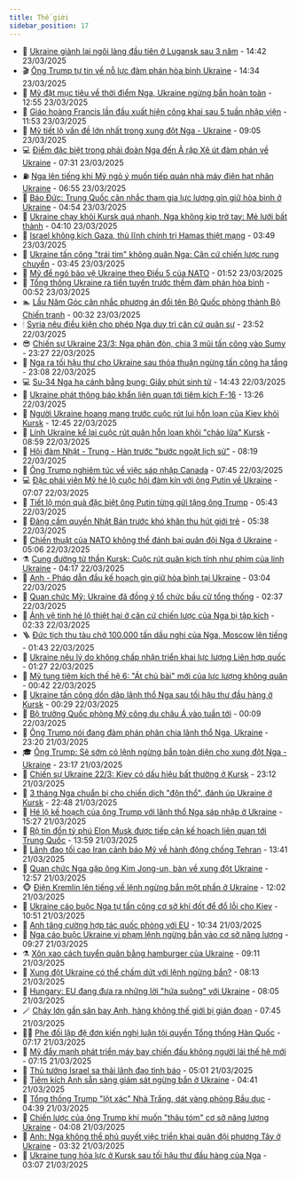 ```yaml
---
title: Thế giới
sidebar_position: 17
---
```


<!-- dantri-the-gioi:START -->
- 🌋 [Ukraine giành lại ngôi làng đầu tiên ở Lugansk sau 3 năm](https://dantri.com.vn/the-gioi/ukraine-gianh-lai-ngoi-lang-dau-tien-o-lugansk-sau-3-nam-20250323213419179.htm) - 14:42 23/03/2025
- 🎬 [Ông Trump tự tin về nỗ lực đàm phán hòa bình Ukraine](https://dantri.com.vn/the-gioi/ong-trump-tu-tin-ve-no-luc-dam-phan-hoa-binh-ukraine-20250323212728042.htm) - 14:34 23/03/2025
- 🧰 [Mỹ đặt mục tiêu về thời điểm Nga, Ukraine ngừng bắn hoàn toàn](https://dantri.com.vn/the-gioi/my-dat-muc-tieu-ve-thoi-diem-nga-ukraine-ngung-ban-hoan-toan-20250323194538221.htm) - 12:55 23/03/2025
- 🌋 [Giáo hoàng Francis lần đầu xuất hiện công khai sau 5 tuần nhập viện](https://dantri.com.vn/the-gioi/giao-hoang-francis-lan-dau-xuat-hien-cong-khai-sau-5-tuan-nhap-vien-20250323184758483.htm) - 11:53 23/03/2025
- 🗽 [Mỹ tiết lộ vấn đề lớn nhất trong xung đột Nga - Ukraine](https://dantri.com.vn/the-gioi/my-tiet-lo-van-de-lon-nhat-trong-xung-dot-nga-ukraine-20250323160028746.htm) - 09:05 23/03/2025
- 💻 [Điểm đặc biệt trong phái đoàn Nga đến Ả rập Xê út đàm phán về Ukraine](https://dantri.com.vn/the-gioi/diem-dac-biet-trong-phai-doan-nga-den-a-rap-xe-ut-dam-phan-ve-ukraine-20250323142227537.htm) - 07:31 23/03/2025
- ⛽️ [Nga lên tiếng khi Mỹ ngỏ ý muốn tiếp quản nhà máy điện hạt nhân Ukraine](https://dantri.com.vn/the-gioi/nga-len-tieng-khi-my-ngo-y-muon-tiep-quan-nha-may-dien-hat-nhan-ukraine-20250323134859977.htm) - 06:55 23/03/2025
- 🤩 [Báo Đức: Trung Quốc cân nhắc tham gia lực lượng gìn giữ hòa bình ở Ukraine](https://dantri.com.vn/the-gioi/bao-duc-trung-quoc-can-nhac-tham-gia-luc-luong-gin-giu-hoa-binh-o-ukraine-20250323113903030.htm) - 04:54 23/03/2025
- 🧐 [Ukraine chạy khỏi Kursk quá nhanh, Nga không kịp trở tay: Mẻ lưới bất thành](https://dantri.com.vn/the-gioi/ukraine-chay-khoi-kursk-qua-nhanh-nga-khong-kip-tro-tay-me-luoi-bat-thanh-20250323103006979.htm) - 04:10 23/03/2025
- 🎊 [Israel không kích Gaza, thủ lĩnh chính trị Hamas thiệt mạng](https://dantri.com.vn/the-gioi/israel-khong-kich-gaza-thu-linh-chinh-tri-hamas-thiet-mang-20250323104120184.htm) - 03:49 23/03/2025
- 📝 [Ukraine tấn công &quot;trái tim&quot; không quân Nga: Căn cứ chiến lược rung chuyển](https://dantri.com.vn/the-gioi/ukraine-tan-cong-trai-tim-khong-quan-nga-can-cu-chien-luoc-rung-chuyen-20250323103207254.htm) - 03:45 23/03/2025
- 🤡 [Mỹ để ngỏ bảo vệ Ukraine theo Điều 5 của NATO](https://dantri.com.vn/the-gioi/my-de-ngo-bao-ve-ukraine-theo-dieu-5-cua-nato-20250323082122298.htm) - 01:52 23/03/2025
- 🥷 [Tổng thống Ukraine ra tiền tuyến trước thềm đàm phán hòa bình](https://dantri.com.vn/the-gioi/tong-thong-ukraine-ra-tien-tuyen-truoc-them-dam-phan-hoa-binh-20250323074002697.htm) - 00:52 23/03/2025
- 🏊 [Lầu Năm Góc cân nhắc phương án đổi tên Bộ Quốc phòng thành Bộ Chiến tranh](https://dantri.com.vn/the-gioi/lau-nam-goc-can-nhac-phuong-an-doi-ten-bo-quoc-phong-thanh-bo-chien-tranh-20250323072318715.htm) - 00:32 23/03/2025
- 🕯 [Syria nêu điều kiện cho phép Nga duy trì căn cứ quân sự](https://dantri.com.vn/the-gioi/syria-neu-dieu-kien-cho-phep-nga-duy-tri-can-cu-quan-su-20250323063525356.htm) - 23:52 22/03/2025
- 😎 [Chiến sự Ukraine 23/3: Nga phản đòn, chia 3 mũi tấn công vào Sumy](https://dantri.com.vn/the-gioi/chien-su-ukraine-233-nga-phan-don-chia-3-mui-tan-cong-vao-sumy-20250323062656449.htm) - 23:27 22/03/2025
- 🌈 [Nga ra tối hậu thư cho Ukraine sau thỏa thuận ngừng tấn công hạ tầng](https://dantri.com.vn/the-gioi/nga-ra-toi-hau-thu-cho-ukraine-sau-thoa-thuan-ngung-tan-cong-ha-tang-20250323060226191.htm) - 23:08 22/03/2025
- 💻 [Su-34 Nga hạ cánh bằng bụng: Giây phút sinh tử](https://dantri.com.vn/the-gioi/su-34-nga-ha-canh-bang-bung-giay-phut-sinh-tu-20250322214241381.htm) - 14:43 22/03/2025
- 🤖 [Ukraine phát thông báo khẩn liên quan tới tiêm kích F-16](https://dantri.com.vn/the-gioi/ukraine-phat-thong-bao-khan-lien-quan-toi-tiem-kich-f-16-20250322200122888.htm) - 13:26 22/03/2025
- 🦏 [Người Ukraine hoang mang trước cuộc rút lui hỗn loạn của Kiev khỏi Kursk](https://dantri.com.vn/the-gioi/nguoi-ukraine-hoang-mang-truoc-cuoc-rut-lui-hon-loan-cua-kiev-khoi-kursk-20250322191732424.htm) - 12:45 22/03/2025
- 🌁 [Lính Ukraine kể lại cuộc rút quân hỗn loạn khỏi &quot;chảo lửa&quot; Kursk](https://dantri.com.vn/the-gioi/linh-ukraine-ke-lai-cuoc-rut-quan-hon-loan-khoi-chao-lua-kursk-20250322154911411.htm) - 08:59 22/03/2025
- 🐘 [Hội đàm Nhật - Trung - Hàn trước &quot;bước ngoặt lịch sử&quot;](https://dantri.com.vn/the-gioi/hoi-dam-nhat-trung-han-truoc-buoc-ngoat-lich-su-20250322144422079.htm) - 08:19 22/03/2025
- 🥷 [Ông Trump nghiêm túc về việc sáp nhập Canada](https://dantri.com.vn/the-gioi/ong-trump-nghiem-tuc-ve-viec-sap-nhap-canada-20250322142632880.htm) - 07:45 22/03/2025
- 💻 [Đặc phái viên Mỹ hé lộ cuộc hội đàm kín với ông Putin về Ukraine](https://dantri.com.vn/the-gioi/dac-phai-vien-my-he-lo-cuoc-hoi-dam-kin-voi-ong-putin-ve-ukraine-20250322135018452.htm) - 07:07 22/03/2025
- 🎡 [Tiết lộ món quà đặc biệt ông Putin từng gửi tặng ông Trump](https://dantri.com.vn/the-gioi/tiet-lo-mon-qua-dac-biet-ong-putin-tung-gui-tang-ong-trump-20250322120122854.htm) - 05:43 22/03/2025
- 🧰 [Đảng cầm quyền Nhật Bản trước khó khăn thu hút giới trẻ](https://dantri.com.vn/the-gioi/dang-cam-quyen-nhat-ban-truoc-kho-khan-thu-hut-gioi-tre-20250322114442995.htm) - 05:38 22/03/2025
- 🥸 [Chiến thuật của NATO không thể đánh bại quân đội Nga ở Ukraine](https://dantri.com.vn/the-gioi/chien-thuat-cua-nato-khong-the-danh-bai-quan-doi-nga-o-ukraine-20250322111242064.htm) - 05:06 22/03/2025
- ⚗️ [Cung đường tử thần Kursk: Cuộc rút quân kịch tính như phim của lính Ukraine](https://dantri.com.vn/the-gioi/cung-duong-tu-than-kursk-cuoc-rut-quan-kich-tinh-nhu-phim-cua-linh-ukraine-20250322090218273.htm) - 04:17 22/03/2025
- 🌮 [Anh - Pháp dẫn đầu kế hoạch gìn giữ hòa bình tại Ukraine](https://dantri.com.vn/the-gioi/anh-phap-dan-dau-ke-hoach-gin-giu-hoa-binh-tai-ukraine-20250322095251634.htm) - 03:04 22/03/2025
- 🎃 [Quan chức Mỹ: Ukraine đã đồng ý tổ chức bầu cử tổng thống](https://dantri.com.vn/the-gioi/quan-chuc-my-ukraine-da-dong-y-to-chuc-bau-cu-tong-thong-20250322093053818.htm) - 02:37 22/03/2025
- 💫 [Ảnh vệ tinh hé lộ thiệt hại ở căn cứ chiến lược của Nga bị tập kích](https://dantri.com.vn/the-gioi/anh-ve-tinh-he-lo-thiet-hai-o-can-cu-chien-luoc-cua-nga-bi-tap-kich-20250322092456431.htm) - 02:33 22/03/2025
- 🪜 [Đức tịch thu tàu chở 100.000 tấn dầu nghi của Nga, Moscow lên tiếng](https://dantri.com.vn/the-gioi/duc-tich-thu-tau-cho-100000-tan-dau-nghi-cua-nga-moscow-len-tieng-20250322082647323.htm) - 01:43 22/03/2025
- 🌋 [Ukraine nêu lý do không chấp nhận triển khai lực lượng Liên hợp quốc](https://dantri.com.vn/the-gioi/ukraine-neu-ly-do-khong-chap-nhan-trien-khai-luc-luong-lien-hop-quoc-20250322080946342.htm) - 01:27 22/03/2025
- 🦏 [Mỹ tung tiêm kích thế hệ 6: &quot;Át chủ bài&quot; mới của lực lượng không quân](https://dantri.com.vn/the-gioi/my-tung-tiem-kich-the-he-6-at-chu-bai-moi-cua-luc-luong-khong-quan-20250322072559577.htm) - 00:42 22/03/2025
- 👀 [Ukraine tấn công dồn dập lãnh thổ Nga sau tối hậu thư đầu hàng ở Kursk](https://dantri.com.vn/the-gioi/ukraine-tan-cong-don-dap-lanh-tho-nga-sau-toi-hau-thu-dau-hang-o-kursk-20250322071631931.htm) - 00:29 22/03/2025
- 🧰 [Bộ trưởng Quốc phòng Mỹ công du châu Á vào tuần tới](https://dantri.com.vn/the-gioi/bo-truong-quoc-phong-my-cong-du-chau-a-vao-tuan-toi-20250322065525049.htm) - 00:09 22/03/2025
- 🚀 [Ông Trump nói đang đàm phán phân chia lãnh thổ Nga, Ukraine](https://dantri.com.vn/the-gioi/ong-trump-noi-dang-dam-phan-phan-chia-lanh-tho-nga-ukraine-20250322060807609.htm) - 23:20 21/03/2025
- 🎓 [Ông Trump: Sẽ sớm có lệnh ngừng bắn toàn diện cho xung đột Nga - Ukraine](https://dantri.com.vn/the-gioi/ong-trump-se-som-co-lenh-ngung-ban-toan-dien-cho-xung-dot-nga-ukraine-20250322055025516.htm) - 23:17 21/03/2025
- 🥸 [Chiến sự Ukraine 22/3: Kiev có dấu hiệu bất thường ở Kursk](https://dantri.com.vn/the-gioi/chien-su-ukraine-223-kiev-co-dau-hieu-bat-thuong-o-kursk-20250322061100720.htm) - 23:12 21/03/2025
- 🦅 [3 tháng Nga chuẩn bị cho chiến dịch &quot;độn thổ&quot;, đánh úp Ukraine ở Kursk](https://dantri.com.vn/the-gioi/3-thang-nga-chuan-bi-cho-chien-dich-don-tho-danh-up-ukraine-o-kursk-20250322053924170.htm) - 22:48 21/03/2025
- 🤭 [Hé lộ kế hoạch của ông Trump với lãnh thổ Nga sáp nhập ở Ukraine](https://dantri.com.vn/the-gioi/he-lo-ke-hoach-cua-ong-trump-voi-lanh-tho-nga-sap-nhap-o-ukraine-20250321221530308.htm) - 15:27 21/03/2025
- 🤖 [Rộ tin đồn tỷ phú Elon Musk được tiếp cận kế hoạch liên quan tới Trung Quốc](https://dantri.com.vn/the-gioi/ro-tin-don-ty-phu-elon-musk-duoc-tiep-can-ke-hoach-lien-quan-toi-trung-quoc-20250321145441555.htm) - 13:59 21/03/2025
- 🐲 [Lãnh đạo tối cao Iran cảnh báo Mỹ về hành động chống Tehran](https://dantri.com.vn/the-gioi/lanh-dao-toi-cao-iran-canh-bao-my-ve-hanh-dong-chong-tehran-20250321163331634.htm) - 13:41 21/03/2025
- 🫣 [Quan chức Nga gặp ông Kim Jong-un, bàn về xung đột Ukraine](https://dantri.com.vn/the-gioi/quan-chuc-nga-gap-ong-kim-jong-un-ban-ve-xung-dot-ukraine-20250321191343568.htm) - 12:57 21/03/2025
- 🐵 [Điện Kremlin lên tiếng về lệnh ngừng bắn một phần ở Ukraine](https://dantri.com.vn/the-gioi/dien-kremlin-len-tieng-ve-lenh-ngung-ban-mot-phan-o-ukraine-20250321184731826.htm) - 12:02 21/03/2025
- 🫶 [Ukraine cáo buộc Nga tự tấn công cơ sở khí đốt để đổ lỗi cho Kiev](https://dantri.com.vn/the-gioi/ukraine-cao-buoc-nga-tu-tan-cong-co-so-khi-dot-de-do-loi-cho-kiev-20250321172824076.htm) - 10:51 21/03/2025
- 💃 [Anh tăng cường hợp tác quốc phòng với EU](https://dantri.com.vn/the-gioi/anh-tang-cuong-hop-tac-quoc-phong-voi-eu-20250321165143594.htm) - 10:34 21/03/2025
- 💫 [Nga cáo buộc Ukraine vi phạm lệnh ngừng bắn vào cơ sở năng lượng](https://dantri.com.vn/the-gioi/nga-cao-buoc-ukraine-vi-pham-lenh-ngung-ban-vao-co-so-nang-luong-20250321162436773.htm) - 09:27 21/03/2025
- ⚗️ [Xôn xao cách tuyển quân bằng hamburger của Ukraine](https://dantri.com.vn/the-gioi/xon-xao-cach-tuyen-quan-bang-hamburger-cua-ukraine-20250321160606446.htm) - 09:11 21/03/2025
- 🥷 [Xung đột Ukraine có thể chấm dứt với lệnh ngừng bắn?](https://dantri.com.vn/the-gioi/xung-dot-ukraine-co-the-cham-dut-voi-lenh-ngung-ban-20250321145950724.htm) - 08:13 21/03/2025
- 🥸 [Hungary: EU đang đưa ra những lời &quot;hứa suông&quot; với Ukraine](https://dantri.com.vn/the-gioi/hungary-eu-dang-dua-ra-nhung-loi-hua-suong-voi-ukraine-20250321145449913.htm) - 08:05 21/03/2025
- 🪄 [Cháy lớn gần sân bay Anh, hàng không thế giới bị gián đoạn](https://dantri.com.vn/the-gioi/chay-lon-gan-san-bay-anh-hang-khong-the-gioi-bi-gian-doan-20250321144328778.htm) - 07:45 21/03/2025
- 🧑‍💻 [Phe đối lập đệ đơn kiến nghị luận tội quyền Tổng thống Hàn Quốc](https://dantri.com.vn/the-gioi/phe-doi-lap-de-don-kien-nghi-luan-toi-quyen-tong-thong-han-quoc-20250321140448487.htm) - 07:17 21/03/2025
- 🤭 [Mỹ đẩy mạnh phát triển máy bay chiến đấu không người lái thế hệ mới](https://dantri.com.vn/the-gioi/my-day-manh-phat-trien-may-bay-chien-dau-khong-nguoi-lai-the-he-moi-20250321141413642.htm) - 07:15 21/03/2025
- 🗽 [Thủ tướng Israel sa thải lãnh đạo tình báo](https://dantri.com.vn/the-gioi/thu-tuong-israel-sa-thai-lanh-dao-tinh-bao-20250321115619813.htm) - 05:01 21/03/2025
- 🤖 [Tiêm kích Anh sẵn sàng giám sát ngừng bắn ở Ukraine](https://dantri.com.vn/the-gioi/tiem-kich-anh-san-sang-giam-sat-ngung-ban-o-ukraine-20250321113903455.htm) - 04:41 21/03/2025
- 🌈 [Tổng thống Trump &quot;lột xác&quot; Nhà Trắng, dát vàng phòng Bầu dục](https://dantri.com.vn/the-gioi/tong-thong-trump-lot-xac-nha-trang-dat-vang-phong-bau-duc-20250321112531684.htm) - 04:39 21/03/2025
- 🤩 [Chiến lược của ông Trump khi muốn &quot;thâu tóm&quot; cơ sở năng lượng Ukraine](https://dantri.com.vn/the-gioi/chien-luoc-cua-ong-trump-khi-muon-thau-tom-co-so-nang-luong-ukraine-20250321105840255.htm) - 04:08 21/03/2025
- 🤗 [Anh: Nga không thể phủ quyết việc triển khai quân đội phương Tây ở Ukraine](https://dantri.com.vn/the-gioi/anh-nga-khong-the-phu-quyet-viec-trien-khai-quan-doi-phuong-tay-o-ukraine-20250321102834064.htm) - 03:32 21/03/2025
- 🙉 [Ukraine tung hỏa lực ở Kursk sau tối hậu thư đầu hàng của Nga](https://dantri.com.vn/the-gioi/ukraine-tung-hoa-luc-o-kursk-sau-toi-hau-thu-dau-hang-cua-nga-20250321065115072.htm) - 03:07 21/03/2025<!-- dantri-the-gioi:END -->
